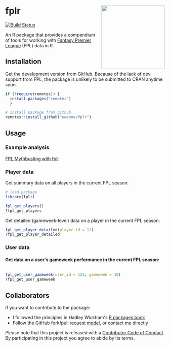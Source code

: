 
fplr <img src="fplHex.png" align="right" height="200" />
========================================================

[![Build Status](https://travis-ci.org/ewenme/fplR.png)](https://travis-ci.org/ewenme/fplR)

An R package that provides a compendium of tools for working with [Fantasy Premier League](https://fantasy.premierleague.com) (FPL) data in R.

Installation
------------

Get the development version from GitHub. Because of the lack of dev support from FPL, the package is unlikely to be submitted to CRAN anytime soon.

``` r
if (!require(remotes)) {
  install.packages("remotes") 
  }

# install package from github
remotes::install_github("ewenme/fplr")
```

Usage
-----

### Example analysis

[FPL Mythbusting with fplr](https://ewen.io/2017/06/25/fpl-mythbusting-with-fplr/)

### Player data

Get summary data on all players in the current FPL season:

``` r
# load package
library(fplr)

fpl_get_players()
?fpl_get_players
```

Get detailed (gameweek-level) data on a player in the current FPL season:

``` r
fpl_get_player_detailed(player_id = 12)
?fpl_get_player_detailed
```

### User data

#### Get data on a user's gameweek performance in the current FPL season:

``` r

fpl_get_user_gameweek(user_id = 123, gameweek = 10)
?fpl_get_user_gameweek
```

Collaborators
-------------

If you want to contribute to the package:

-   I followed the principles in Hadley Wickham's [R packages book](http://r-pkgs.had.co.nz/)
-   Follow the GitHub fork/pull request [model](https://guides.github.com/introduction/flow/), or contact me directly

Please note that this project is released with a [Contributor Code of Conduct](CODE_OF_CONDUCT.md). By participating in this project you agree to abide by its terms.
